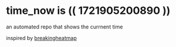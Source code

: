 # time_now is (( 1721905200890 ))

an automated repo that shows the currnent time

inspired by [breakingheatmap](https://github.com/breakingheatmap/breakingheatmap)